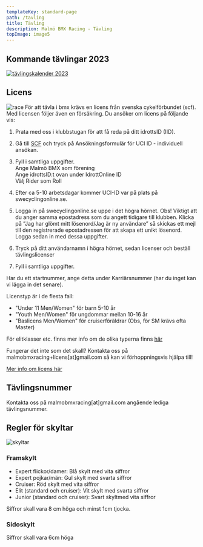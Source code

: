 ```yaml
---
templateKey: standard-page
path: /tavling
title: Tävling
description: Malmö BMX Racing - Tävling
topImage: image5
---
```


## Kommande tävlingar 2023

[![tävlingskalender 2023](img/tavlingskalender2023.jpg#stretch)](img/tavlingskalender2023.jpg)

## Licens

![race](/img/race.jpg#right)
För att tävla i bmx krävs en licens från svenska cykelförbundet (scf). Med licensen följer även en försäkring. Du ansöker om licens på följande vis:

1. Prata med oss i klubbstugan för att få reda på ditt idrottsID (IID).

2. Gå till [SCF](https://scf.se/forbundet/tavlingsverksamhet/arrangera-tavling/nytt-fran-uci/) och tryck på Ansökningsformulär för UCI ID - individuell ansökan.

3. Fyll i samtliga uppgifter.  
   Ange Malmö BMX som förening  
   Ange idrottsID:t ovan under IdrottOnline ID  
   Välj Rider som Roll

4. Efter ca 5-10 arbetsdagar kommer UCI-ID var på plats på swecyclingonline.se.

5. Logga in på swecyclingonline.se uppe i det högra hörnet. Obs! Viktigt att du anger samma epostadress som du angett tidigare till klubben. Klicka på ”Jag har glömt mitt lösenord/Jag är ny användare” så skickas ett mejl till den registrerade epostadressen för att skapa ett unikt lösenord. Logga sedan in med dessa uppgifter.

6. Tryck på ditt användarnamn i högra hörnet, sedan licenser och beställ tävlingslicenser

7. Fyll i samtliga uppgifter.

Har du ett startnummer, ange detta under Karriärsnummer (har du inget kan vi lägga in det senare).

Licenstyp är i de flesta fall:

- "Under 11 Men/Women" för barn 5-10 år
- "Youth Men/Women" för ungdommar mellan 10-16 år
- "Baslicens Men/Women" för cruiserföräldrar (Obs, för SM krävs ofta Master)

För elitklasser etc. finns mer info om de olika typerna finns [här](https://scf.se/forbundet/tavlingsavgifter/licensavgifter-2022/)

Fungerar det inte som det skall? Kontakta oss på malmobmxracing+licens[at]gmail.com så kan vi förhoppningsvis hjälpa till!

[Mer info om licens här](https://scf.se/forbundet/tavlingsverksamhet/tavlingslicens-chip-och-forsakringar/)

## Tävlingsnummer

Kontakta oss på malmobmxracing[at]gmail.com angående lediga tävlingsnummer.

## Regler för skyltar

![skyltar](/img/skyltar.png#stretch)

### Framskylt

- Expert flickor/damer: Blå skylt med vita siffror
- Expert pojkar/män: Gul skylt med svarta siffror
- Cruiser: Röd skylt med vita siffror
- Elit (standard och cruiser): Vit skylt med svarta siffror
- Junior (standard och cruiser): Svart skyltmed vita siffror

Siffror skall vara 8 cm höga och minst 1cm tjocka.

### Sidoskylt

Siffror skall vara 6cm höga
